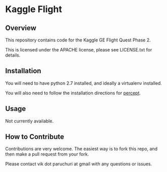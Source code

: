 Kaggle Flight
====================

Overview
---------------------
This repository contains code for the Kaggle GE Flight Quest Phase 2.

This is licensed under the APACHE license, please see LICENSE.txt for details.

Installation
---------------------
You will need to have python 2.7 installed, and ideally a virtualenv installed.

You will also need to follow the installation directions for [percept](http://percept.readthedocs.org/en/latest/installation/overview.html).

Usage
---------------------

Not currently available.


How to Contribute
-----------------
Contributions are very welcome. The easiest way is to fork this repo, and then
make a pull request from your fork.

Please contact vik dot paruchuri at gmail with any questions or issues.
